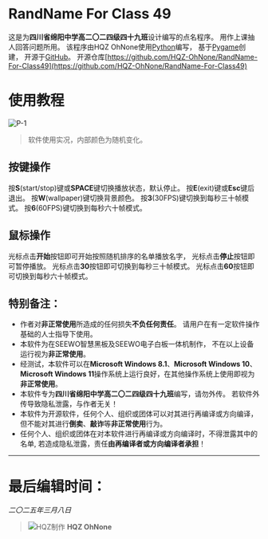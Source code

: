 # RandName For Class 49
这是为**四川省绵阳中学高二〇二四级四十九班**设计编写的点名程序。
用作上课抽人回答问题所用。
该程序由HQZ OhNone使用[Python](https://www.python.org/)编写，
基于[Pygame](https://www.pygame.prg/)创建，
开源于[GitHub](https://www.github.com/)。
开源仓库[https://github.com/HQZ-OhNone/RandName-For-Class49](https://github.com/HQZ-OhNone/RandName-For-Class49)

# 使用教程
![P-1](https://s21.ax1x.com/2025/03/09/pEtTU9s.png)
> 软件使用实况，内部颜色为随机变化。

## 按键操作
按**S**(start/stop)键或**SPACE**键切换播放状态，默认停止。
按**E**(exit)键或**Esc**键后退出。
按**W**(wallpaper)键切换背景颜色。
按**3**(30FPS)键切换到每秒三十帧模式。
按**6**(60FPS)键切换到每秒六十帧模式。
## 鼠标操作
光标点击**开始**按钮即可开始按照随机排序的名单播放名字，
光标点击**停止**按钮即可暂停播放。
光标点击**30**按钮即可切换到每秒三十帧模式。
光标点击**60**按钮即可切换到每秒六十帧模式。

## 特别备注：
- 作者对**非正常使用**所造成的任何损失**不负任何责任**。
请用户在有一定软件操作基础的人士指导下使用。
- 本软件为在SEEWO智慧黑板及SEEWO电子白板一体机制作，
不在以上设备运行视为**非正常使用**。
- 经测试，本软件可以在**Microsoft Windows 8.1**、**Microsoft Windows 10**、**Microsoft Windows 11**操作系统上运行良好，在其他操作系统上使用即视为**非正常使用**。
- 本软件专为**四川省绵阳中学高二〇二四级四十九班**编写，请勿外传。
若软件外传导致隐私泄露，与作者无关！
- 本软件为开源软件，任何个人、组织或团体可以对其进行再编译或方向编译，
但不能对其进行**倒卖**、**敲诈**等**非正常使用**行为。
- 任何个人、组织或团体在对本软件进行再编译或方向编译时，不得泄露其中的名单,
若造成隐私泄露，责任**由再编译者或方向编译者承担**！

-----
# 最后编辑时间：
*二〇二五年三月八日*

> ![HQZ制作](https://s21.ax1x.com/2024/12/07/pA7wtAK.png)
**HQZ OhNone**
